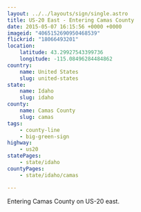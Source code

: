 ```yaml
---
layout: ../../layouts/sign/single.astro
title: US-20 East - Entering Camas County
date: 2015-05-07 16:15:56 +0000 +0000
imageid: "4065152690950468539"
flickrid: "18066493201"
location:
    latitude: 43.29927543399736
    longitude: -115.08496284484862
country:
    name: United States
    slug: united-states
state:
    name: Idaho
    slug: idaho
county:
    name: Camas County
    slug: camas
tags:
    - county-line
    - big-green-sign
highway:
    - us20
statePages:
    - state/idaho
countyPages:
    - state/idaho/camas

---
```

Entering Camas County on US-20 east.